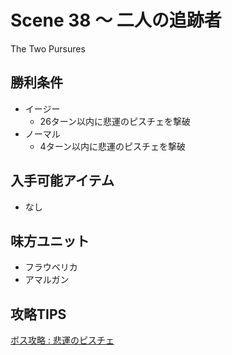 # Scene 38 ～ 二人の追跡者  

The Two Pursures

## 勝利条件 

- イージー
  - 26ターン以内に悲運のピスチェを撃破
- ノーマル
  - 4ターン以内に悲運のピスチェを撃破

## 入手可能アイテム 

- なし

## 味方ユニット 

- フラウベリカ
- アマルガン

## 攻略TIPS 

[ボス攻略 : 悲運のピスチェ](BossEnemy.md)

